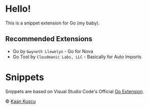 # Hello!

This is a snippet extension for Go (my baby).

## Recommended Extensions

- Go by `Gwyneth Llewelyn` - Go for Nova
- Go Tool by `Cloudmanic Labs, LLC` - Basically for Auto Imports


# Snippets

Snippets are based on Visual Studio Code's Official [Go Extension](https://marketplace.visualstudio.com/items?itemName=golang.Go).

© [Kaan Kuscu](https://kaanksc.com)
